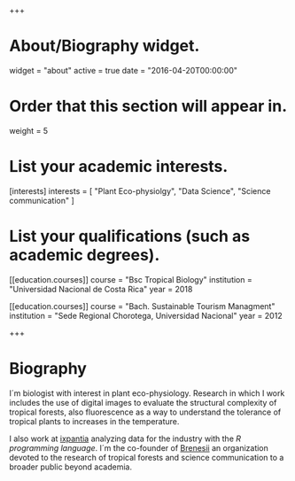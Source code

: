 +++
# About/Biography widget.
widget = "about"
active = true
date = "2016-04-20T00:00:00"

# Order that this section will appear in.
weight = 5

# List your academic interests.
[interests]
  interests = [
    "Plant Eco-physiolgy",
    "Data Science",
    "Science communication"
  ]

# List your qualifications (such as academic degrees).
[[education.courses]]
  course = "Bsc Tropical Biology"
  institution = "Universidad Nacional de Costa Rica"
  year = 2018

[[education.courses]]
  course = "Bach. Sustainable Tourism Managment"
  institution = "Sede Regional Chorotega, Universidad Nacional"
  year = 2012


+++

# Biography

I´m biologist with interest in plant eco-physiology. Research in which I work includes the use of digital images to evaluate the structural complexity of tropical forests, also fluorescence as a way to understand the tolerance of tropical plants to increases in the temperature.

I also work at [ixpantia](https://www.ixpantia.com/) analyzing data for the industry with the _R programming language_. I´m the co-founder of [Brenesii](http://www.brenesii.com/) an organization devoted to the research of tropical forests and science communication to a broader public beyond academia.



